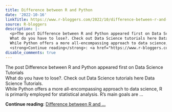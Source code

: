```yaml
---
title: Difference between R and Python
date: '2022-10-16'
linkTitle: https://www.r-bloggers.com/2022/10/difference-between-r-and-python/
source: R-bloggers
description: |-
  <p>The post Difference between R and Python appeared first on Data Science Tutorials<br />
  What do you have to lose?. Check out Data Science tutorials here Data Science Tutorials.<br />
  While Python offers a more all-encompassing approach to data science, R is primarily employed for statistical analysis. R’s main goals are ...</p>
  <strong>Continue reading</strong>: <a href="https://www.r-bloggers.com/2022/10/difference-between-r-and-python/">Difference between R and ...
disable_comments: true
---
```

<p>The post Difference between R and Python appeared first on Data Science Tutorials<br />
What do you have to lose?. Check out Data Science tutorials here Data Science Tutorials.<br />
While Python offers a more all-encompassing approach to data science, R is primarily employed for statistical analysis. R’s main goals are ...</p>
<strong>Continue reading</strong>: <a href="https://www.r-bloggers.com/2022/10/difference-between-r-and-python/">Difference between R and ...